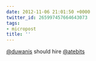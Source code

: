```yaml
---
date: 2012-11-06 21:01:50 +0000
twitter_id: 265997457664643073
tags:
- micropost
title: ''
---
```


[@duwanis](https://twitter.com/duwanis) should hire [@atebits](https://twitter.com/atebits)
